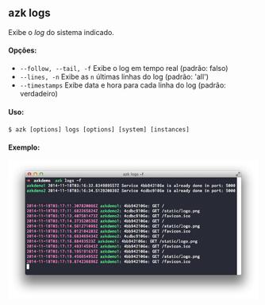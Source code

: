 ## azk logs

Exibe o _log_ do sistema indicado.

#### Opções:

- `--follow, --tail, -f`  Exibe o log em tempo real (padrão: falso)
- `--lines, -n`           Exibe as `n` últimas linhas do log (padrão: 'all')
- `--timestamps`          Exibe data e hora para cada linha do log (padrão: verdadeiro)

#### Uso:

    $ azk [options] logs [options] [system] [instances]

#### Exemplo:

![Figure 1-1](../../resources/images/logs.png)
